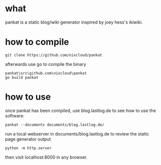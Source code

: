 # what
pankat is a static blog/wiki generator inspired by joey hess's ikiwiki.

# how to compile

    git clone https://github.com/nixcloud/pankat

afterwards use go to compile the binary

    pankat\src\github.com\nixcloud\pankat
    go build pankat

# how to use

once pankat has been compiled, use blog.lastlog.de to see how to use the software:

    pankat --documents documents/blog.lastlog.de/

run a local webserver in documents/blog.lastlog.de to review the static page generator output

    python -m http.server

then visit localhost:8000 in any browser.